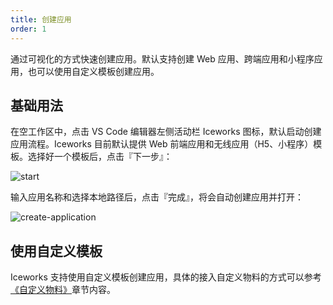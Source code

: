 ```yaml
---
title: 创建应用
order: 1
---
```


通过可视化的方式快速创建应用。默认支持创建 Web 应用、跨端应用和小程序应用，也可以使用自定义模板创建应用。

## 基础用法

在空工作区中，点击 VS Code 编辑器左侧活动栏 Iceworks 图标，默认启动创建应用流程。Iceworks 目前默认提供 Web 前端应用和无线应用（H5、小程序）模板。选择好一个模板后，点击『下一步』：

![start](https://img.alicdn.com/tfs/TB1vzlCSNz1gK0jSZSgXXavwpXa-1440-900.png_790x10000.jpg)

输入应用名称和选择本地路径后，点击『完成』，将会自动创建应用并打开：

![create-application](https://img.alicdn.com/tfs/TB1sTd2SFP7gK0jSZFjXXc5aXXa-1440-900.png_790x10000.jpg)

## 使用自定义模板

Iceworks 支持使用自定义模板创建应用，具体的接入自定义物料的方式可以参考[《自定义物料》](https://ice.work/guide/material)章节内容。